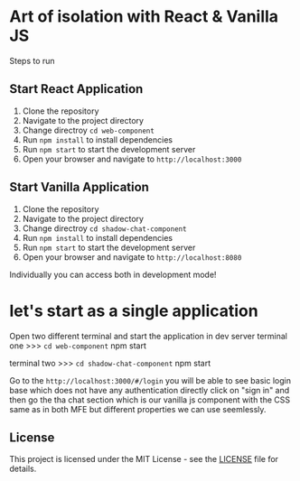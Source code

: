 # Art of isolation with React & Vanilla JS

Steps to run

## Start React Application
1. Clone the repository
2. Navigate to the project directory
3. Change directroy `cd web-component`
4. Run `npm install` to install dependencies
5. Run `npm start` to start the development server
6. Open your browser and navigate to `http://localhost:3000`

## Start Vanilla Application
1. Clone the repository
2. Navigate to the project directory
3. Change directroy `cd shadow-chat-component`
4. Run `npm install` to install dependencies
5. Run `npm start` to start the development server
6. Open your browser and navigate to `http://localhost:8080`

Individually you can access both in development mode!

# let's start as a single application

Open two different terminal and start the application in dev server
terminal one >>> 
`cd web-component`
npm start

terminal two >>> 
`cd shadow-chat-component`
npm start

Go to the `http://localhost:3000/#/login` you will be able to see basic login base which does not have any authentication directly click on "sign in" and then go the tha chat section which is our vanilla js component with the CSS same as in both MFE but different properties we can use seemlessly.


## License

This project is licensed under the MIT License - see the [LICENSE](LICENSE) file for details.
